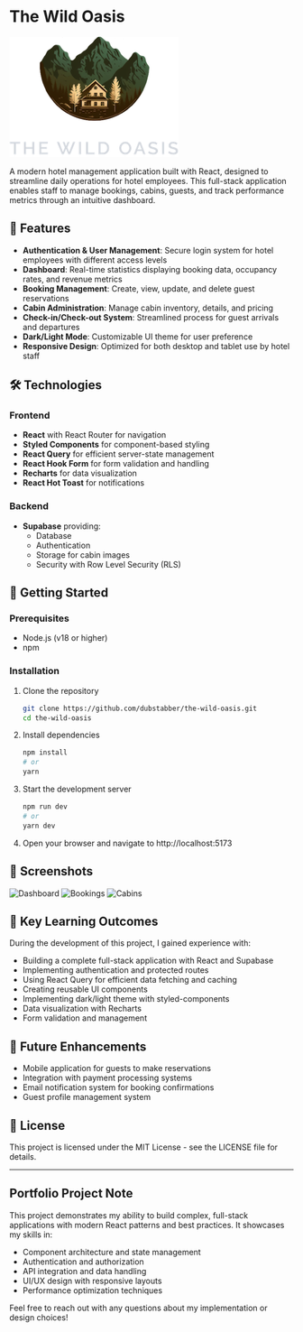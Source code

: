 # The Wild Oasis

![The Wild Oasis](https://github.com/dubstabber/the-wild-oasis/raw/main/public/logo-dark.png)

A modern hotel management application built with React, designed to streamline daily operations for hotel employees. This full-stack application enables staff to manage bookings, cabins, guests, and track performance metrics through an intuitive dashboard.

## 🏨 Features

- **Authentication & User Management**: Secure login system for hotel employees with different access levels
- **Dashboard**: Real-time statistics displaying booking data, occupancy rates, and revenue metrics
- **Booking Management**: Create, view, update, and delete guest reservations
- **Cabin Administration**: Manage cabin inventory, details, and pricing
- **Check-in/Check-out System**: Streamlined process for guest arrivals and departures
- **Dark/Light Mode**: Customizable UI theme for user preference
- **Responsive Design**: Optimized for both desktop and tablet use by hotel staff

## 🛠️ Technologies

### Frontend
- **React** with React Router for navigation
- **Styled Components** for component-based styling
- **React Query** for efficient server-state management
- **React Hook Form** for form validation and handling
- **Recharts** for data visualization
- **React Hot Toast** for notifications

### Backend
- **Supabase** providing:
  - Database
  - Authentication
  - Storage for cabin images
  - Security with Row Level Security (RLS)

## 🚀 Getting Started

### Prerequisites
- Node.js (v18 or higher)
- npm

### Installation

1. Clone the repository
   ```bash
   git clone https://github.com/dubstabber/the-wild-oasis.git
   cd the-wild-oasis
   ```

2. Install dependencies
   ```bash
   npm install
   # or
   yarn
   ```

3. Start the development server
   ```bash
   npm run dev
   # or
   yarn dev
   ```

4. Open your browser and navigate to http://localhost:5173

## 📸 Screenshots

![Dashboard](https://github.com/dubstabber/the-wild-oasis/raw/main/screenshots/dashboard.png)
![Bookings](https://github.com/dubstabber/the-wild-oasis/raw/main/screenshots/bookings.png)
![Cabins](https://github.com/dubstabber/the-wild-oasis/raw/main/screenshots/cabins.png)

## 🧪 Key Learning Outcomes

During the development of this project, I gained experience with:

- Building a complete full-stack application with React and Supabase
- Implementing authentication and protected routes
- Using React Query for efficient data fetching and caching
- Creating reusable UI components
- Implementing dark/light theme with styled-components
- Data visualization with Recharts
- Form validation and management

## 🔮 Future Enhancements

- Mobile application for guests to make reservations
- Integration with payment processing systems
- Email notification system for booking confirmations
- Guest profile management system

## 📝 License

This project is licensed under the MIT License - see the LICENSE file for details.

---

## Portfolio Project Note

This project demonstrates my ability to build complex, full-stack applications with modern React patterns and best practices. It showcases my skills in:

- Component architecture and state management
- Authentication and authorization
- API integration and data handling
- UI/UX design with responsive layouts
- Performance optimization techniques

Feel free to reach out with any questions about my implementation or design choices!
